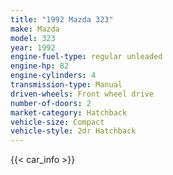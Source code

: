 ```yaml
---
title: "1992 Mazda 323"
make: Mazda
model: 323
year: 1992
engine-fuel-type: regular unleaded
engine-hp: 82
engine-cylinders: 4
transmission-type: Manual
driven-wheels: Front wheel drive
number-of-doors: 2
market-category: Hatchback
vehicle-size: Compact
vehicle-style: 2dr Hatchback
---
```


{{< car_info >}}
